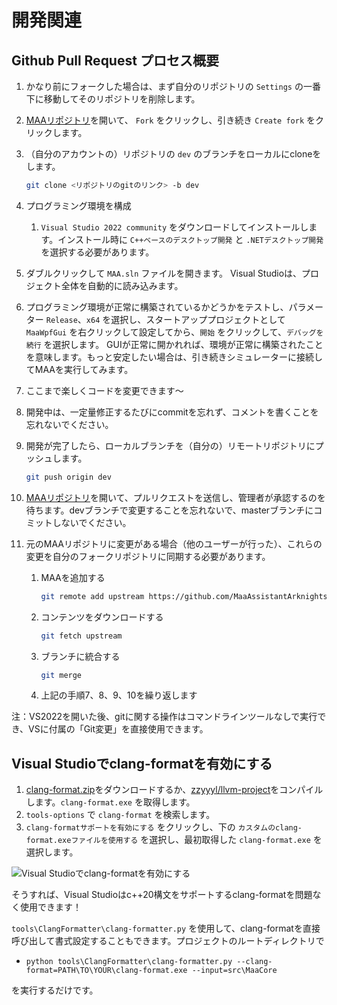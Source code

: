 # 開発関連

## Github Pull Request プロセス概要

1. かなり前にフォークした場合は、まず自分のリポジトリの `Settings` の一番下に移動してそのリポジトリを削除します。
2. [MAAリポジトリ](https://github.com/MaaAssistantArknights/MaaAssistantArknights)を開いて、 `Fork` をクリックし、引き続き `Create fork` をクリックします。
3. （自分のアカウントの）リポジトリの `dev` のブランチをローカルにcloneをします。

    ```bash
    git clone <リポジトリのgitのリンク> -b dev
    ```

4. プログラミング環境を構成

    1. `Visual Studio 2022 community` をダウンロードしてインストールします。インストール時に `C++ベースのデスクトップ開発` と `.NETデスクトップ開発` を選択する必要があります。

5. ダブルクリックして `MAA.sln` ファイルを開きます。 Visual Studioは、プロジェクト全体を自動的に読み込みます。
6. プログラミング環境が正常に構築されているかどうかをテストし、パラメーター `Release`、`x64` を選択し、スタートアッププロジェクトとして `MaaWpfGui` を右クリックして設定してから、`開始` をクリックして、`デバッグを続行` を選択します。 GUIが正常に開かれれば、環境が正常に構築されたことを意味します。もっと安定したい場合は、引き続きシミュレーターに接続してMAAを実行してみます。
7. ここまで楽しくコードを変更できます～
8. 開発中は、一定量修正するたびにcommitを忘れず、コメントを書くことを忘れないでください。
9. 開発が完了したら、ローカルブランチを（自分の）リモートリポジトリにプッシュします。

    ```bash
    git push origin dev
    ```

10. [MAAリポジトリ](https://github.com/MaaAssistantArknights/MaaAssistantArknights)を開いて、プルリクエストを送信し、管理者が承認するのを待ちます。devブランチで変更することを忘れないで、masterブランチにコミットしないでください。
11. 元のMAAリポジトリに変更がある場合（他のユーザーが行った）、これらの変更を自分のフォークリポジトリに同期する必要があります。
    1. MAAを追加する

        ```bash
        git remote add upstream https://github.com/MaaAssistantArknights/MaaAssistantArknights.git
        ```

    2. コンテンツをダウンロードする

        ```bash
        git fetch upstream
        ```

    3. ブランチに統合する

        ```bash
        git merge
        ```

    4. 上記の手順7、8、9、10を繰り返します

注：VS2022を開いた後、gitに関する操作はコマンドラインツールなしで実行でき、VSに付属の「Git変更」を直接使用できます。

## Visual Studioでclang-formatを有効にする

1. [clang-format.zip](https://github.com/MaaAssistantArknights/MaaAssistantArknights/files/9482197/clang-format.zip)をダウンロードするか、[zzyyyl/llvm-project](https://github.com/zzyyyl/llvm-project/tree/fix/clang-format)をコンパイルします。`clang-format.exe` を取得します。
2. `tools-options` で `clang-format` を検索します。
3. `clang-formatサポートを有効にする` をクリックし、下の `カスタムのclang-format.exeファイルを使用する` を選択し、最初取得した `clang-format.exe` を選択します。

![Visual Studioでclang-formatを有効にする](https://user-images.githubusercontent.com/74587068/188262146-bf36f10a-db94-4a3c-9802-88b703342fb6.png)

そうすれば、Visual Studioはc++20構文をサポートするclang-formatを問題なく使用できます！

`tools\ClangFormatter\clang-formatter.py` を使用して、clang-formatを直接呼び出して書式設定することもできます。プロジェクトのルートディレクトリで

- `python tools\ClangFormatter\clang-formatter.py --clang-format=PATH\TO\YOUR\clang-format.exe --input=src\MaaCore`

を実行するだけです。

